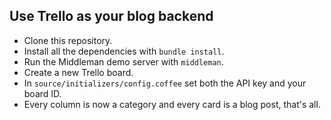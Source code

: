 ## Use Trello as your blog backend

- Clone this repository.
- Install all the dependencies with `bundle install`.
- Run the Middleman demo server with `middleman`.
- Create a new Trello board.
- In `source/initializers/config.coffee` set both the API key and your board ID.
- Every column is now a category and every card is a blog post, that's all.
